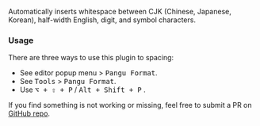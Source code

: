 <!-- Plugin description -->
Automatically inserts whitespace between CJK (Chinese, Japanese, Korean), half-width English, digit, and symbol characters.

### Usage
There are three ways to use this plugin to spacing:
- See editor popup menu > <kbd>Pangu Format</kbd>.
- See <kbd>Tools</kbd> > <kbd>Pangu Format</kbd>.
- Use <kbd>⌥ + ⇧ + P</kbd> / <kbd>Alt + Shift + P</kbd> .

If you find something is not working or missing, feel free to submit a PR on [GitHub repo](https://github.com/LiLittleCat/intellij-pangu).

<!-- Plugin description end -->